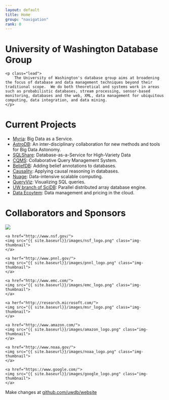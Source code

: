 ```yaml
---
layout: default
title: Home
group: "navigation"
rank: 0
---
```


<div class="jumbotron">
	<h1>University of Washington Database Group</h1>

	<p class="lead">
		The University of Washington's database group aims at broadening the focus of database and data management techniques beyond their traditional scope.  We do both theoretical and systems work in areas such as probabilistic databases, stream processing, sensor-based monitoring, databases and the web, XML, data management for ubiquitous computing, data integration, and data mining.
	</p>
</div>

# Current Projects

* [Myria](myria.cs.washington.edu): Big Data as a Service.
* [AstroDB](db.cs.washington.edu/astrodb/): An inter-disciplinary collaboration for new methods and tools for Big Data Astonomy.
* [SQLShare](escience.washington.edu/sqlshare): Database-as-a-Service for High-Variety Data
* [CQMS](cqms.cs.washington.edu/CQMS.html): Collaborative Query Management System.
* [BeliefDB](db.cs.washington.edu/beliefDB/): Adding belief annotations to databases.
* [Causality](people.cs.umass.edu/~ameli/projects/causality/): Applying causal reasoning in databases.
* [Nuage](db.cs.washington.edu/nuage/): Data-intensive scalable computing.
* [QueryViz](queryviz.com): Visualizing SQL queries.
* [UW branch of SciDB](scidb.cs.washington.edu): Parallel distributed array database engine.
* [Data Eco$y$tem](cloud-data-pricing.cs.washington.edu): Data management and pricing in the cloud.


# Collaborators and Sponsors

<div height="50">
    <a href="http://escience.washington.edu">
    <img src="{{ site.baseurl}}/images/eScience_logo.png" class="img-thumbnail">
    </a>

    <a href="http://www.nsf.gov/">
    <img src="{{ site.baseurl}}/images/nsf_logo.png" class="img-thumbnail">
    </a>

    <a herf="http://www.pnnl.gov/">
    <img src="{{ site.baseurl}}/images/pnnl_logo.png" class="img-thumbnail">
    </a>

    <a href="http://www.emc.com/">
    <img src="{{ site.baseurl}}/images/emc_logo.png" class="img-thumbnail">
    </a>

    <a herf="http://research.microsoft.com/">
    <img src="{{ site.baseurl}}/images/msr_logo.png" class="img-thumbnail">
    </a>

    <a href="http://www.amazon.com/">
    <img src="{{ site.baseurl}}/images/amazon_logo.png" class="img-thumbnail">
    </a>

    <a href="http://www.noaa.gov/">
    <img src="{{ site.baseurl}}/images/noaa_logo.png" class="img-thumbnail">
    </a>

    <a href="https://www.google.com/">
    <img src="{{ site.baseurl}}/images/google_logo.png" class="img-thumbnail">
    </a>

</div>


Make changes at [github.com/uwdb/website](https://github.com/uwdb/website)

